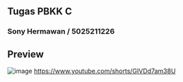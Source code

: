 ## Tugas PBKK C

### Sony Hermawan / 5025211226

## Preview
![image](https://github.com/AdonisZK/form-app-pbkk/assets/48209612/c165c17c-4665-48b0-b42d-2bb4441d56a6)
https://www.youtube.com/shorts/GIVDd7am38U